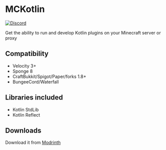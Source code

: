 # MCKotlin
[![Discord](https://img.shields.io/discord/899740810956910683?color=7289da&label=Discord)](https://discord.gg/5NMMzK5mAn)

Get the ability to run and develop Kotlin plugins on your Minecraft server or proxy

## Compatibility
- Velocity 3+
- Sponge 8
- CraftBukkit/Spigot/Paper/forks 1.8+
- BungeeCord/Waterfall

## Libraries included
- Kotlin StdLib
- Kotlin Reflect

## Downloads
Download it from [Modrinth](https://modrinth.com/plugin/mckotlin)